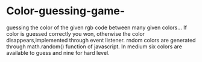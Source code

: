 # Color-guessing-game-
guessing the color of the given rgb code between many given colors...
If color is guessed correctly you won, otherwise the color disappears,implemented through event listener.
rndom colors are generated through math.random() function of javascript.
In medium  six colors are available to guess and nine for hard level.

